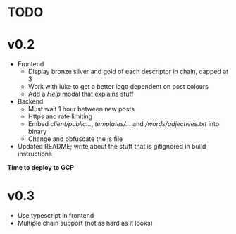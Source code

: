 # TODO

# v0.2

- Frontend
    - Display bronze silver and gold of each descriptor in chain, capped at 3
    - Work with luke to get a better logo dependent on post colours
    - Add a *Help* modal that explains stuff
- Backend
    - Must wait 1 hour between new posts
    - Https and rate limiting
    - Embed *client/public...*, *templates/...* and */words/adjectives.txt* into
    binary
    - Change and obfuscate the js file
- Updated README; write about the stuff that is gitignored in build instructions

**Time to deploy to GCP**

# v0.3

- Use typescript in frontend
- Multiple chain support (not as hard as it looks)
